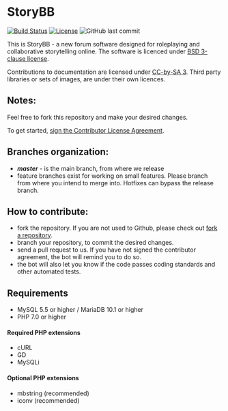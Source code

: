 # StoryBB
[![Build Status](https://travis-ci.org/StoryBB/StoryBB.svg?branch=master)](https://travis-ci.org/StoryBB/StoryBB) [![License](https://img.shields.io/badge/License-BSD%203--Clause-blue.svg)](https://opensource.org/licenses/BSD-3-Clause) 
![GitHub last commit](https://img.shields.io/github/last-commit/storybb/storybb/master.svg)

This is StoryBB - a new forum software designed for roleplaying and collaborative storytelling online.
The software is licenced under [BSD 3-clause license](https://opensource.org/licenses/BSD-3-Clause).

Contributions to documentation are licensed under [CC-by-SA 3](https://creativecommons.org/licenses/by-sa/3.0). Third party libraries or sets of images, are under their own licences.

## Notes:

Feel free to fork this repository and make your desired changes.

To get started, <a href="https://www.clahub.com/agreements/StoryBB/StoryBB">sign the Contributor License Agreement</a>.

## Branches organization:
* ***master*** - is the main branch, from where we release
* feature branches exist for working on small features. Please branch from where you intend to merge into. Hotfixes can bypass the release branch. 

## How to contribute:
* fork the repository. If you are not used to Github, please check out [fork a repository](https://help.github.com/fork-a-repo).
* branch your repository, to commit the desired changes.
* send a pull request to us. If you have not signed the contributor agreement, the bot will remind you to do so.
* the bot will also let you know if the code passes coding standards and other automated tests.

## Requirements
* MySQL 5.5 or higher / MariaDB 10.1 or higher
* PHP 7.0 or higher

#### Required PHP extensions
* cURL
* GD
* MySQLi

#### Optional PHP extensions
* mbstring (recommended)
* iconv (recommended)

